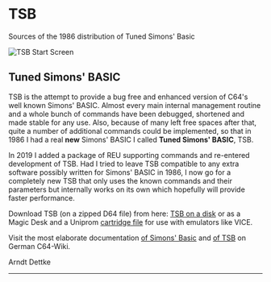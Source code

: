 # TSB
Sources of the 1986 distribution of Tuned Simons' Basic

![TSB Start Screen](https://www.godot64.de/download/tsb_startscreen.gif "TSB Start Screen")

## Tuned Simons' BASIC

TSB is the attempt to provide a bug free and enhanced version of C64's well known Simons' BASIC. Almost
every main internal management routine and a whole bunch of commands have been debugged, shortened and
made stable for any use. Also, because of many left free spaces after that, quite a number of additional
commands could be implemented, so that in 1986 I had a real **new** Simons' BASIC I called **Tuned Simons'
BASIC**, TSB.

In 2019 I added a package of REU supporting commands and re-entered development of TSB. Had I tried to
leave TSB compatible to any extra software possibly written for Simons' BASIC in 1986, I now go for a
completely new TSB that only uses the known commands and their parameters but internally works on its
own which hopefully will provide faster performance.

Download TSB (on a zipped D64 file) from here: [TSB on a disk][TSB] or as a Magic Desk and a Uniprom [cartridge file][tsbcrt] for use with emulators like VICE.

Visit the most elaborate documentation [of Simons' Basic][SB Docs] and [of TSB][TSB Docs] on German C64-Wiki.

Arndt Dettke

---
[TSB]: https://www.godot64.de/download/tsbdemo.zip "file about 100 KB"
[tsbcrt]: https://www.godot64.de/german/downloads.htm#tsb "remove '.bin' in the names for use!"
[SB Docs]: https://www.c64-wiki.de/wiki/Simons_Basic
[TSB Docs]: https://www.c64-wiki.de/wiki/TSB
